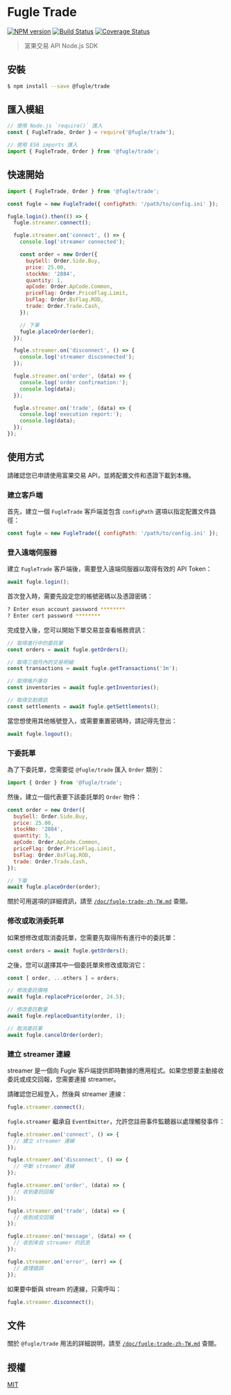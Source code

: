 # Fugle Trade

[![NPM version][npm-image]][npm-url]
[![Build Status][action-image]][action-url]
[![Coverage Status][codecov-image]][codecov-url]

> 富果交易 API Node.js SDK

## 安裝

```sh
$ npm install --save @fugle/trade
```

## 匯入模組

```js
// 使用 Node.js `require()` 匯入
const { FugleTrade, Order } = require('@fugle/trade');

// 使用 ES6 imports 匯入
import { FugleTrade, Order } from '@fugle/trade';
```

## 快速開始

```js
import { FugleTrade, Order } from '@fugle/trade';

const fugle = new FugleTrade({ configPath: '/path/to/config.ini' });

fugle.login().then(() => {
  fugle.streamer.connect();

  fugle.streamer.on('connect', () => {
    console.log('streamer connected');

    const order = new Order({
      buySell: Order.Side.Buy,
      price: 25.00,
      stockNo: '2884',
      quantity: 1,
      apCode: Order.ApCode.Common,
      priceFlag: Order.PriceFlag.Limit,
      bsFlag: Order.BsFlag.ROD,
      trade: Order.Trade.Cash,
    });

    // 下單
    fugle.placeOrder(order);
  });

  fugle.streamer.on('disconnect', () => {
    console.log('streamer disconnected');
  });

  fugle.streamer.on('order', (data) => {
    console.log('order confirmation:');
    console.log(data);
  });

  fugle.streamer.on('trade', (data) => {
    console.log('execution report:');
    console.log(data);
  });
});
```

## 使用方式

請確認您已申請使用富果交易 API，並將配置文件和憑證下載到本機。

### 建立客戶端

首先，建立一個 `FugleTrade` 客戶端並包含 `configPath` 選項以指定配置文件路徑：

```js
const fugle = new FugleTrade({ configPath: '/path/to/config.ini' });
```

### 登入遠端伺服器

建立 `FugleTrade` 客戶端後，需要登入遠端伺服器以取得有效的 API Token：

```js
await fugle.login();
```

首次登入時，需要先設定您的帳號密碼以及憑證密碼：

```sh
? Enter esun account password ********
? Enter cert password ********
```

完成登入後，您可以開始下單交易並查看帳務資訊：

```js
// 取得進行中的委託單
const orders = await fugle.getOrders();

// 取得三個月內的交易明細
const transactions = await fugle.getTransactions('3m');

// 取得帳戶庫存
const inventories = await fugle.getInventories();

// 取得交割資訊
const settlements = await fugle.getSettlements();
```

當您想使用其他帳號登入，或需要重置密碼時，請記得先登出：

```js
await fugle.logout();
```

### 下委託單

為了下委託單，您需要從 `@fugle/trade` 匯入 `Order` 類別：

```js
import { Order } from '@fugle/trade';
```

然後，建立一個代表要下該委託單的 `Order` 物件：

```js
const order = new Order({
  buySell: Order.Side.Buy,
  price: 25.00,
  stockNo: '2884',
  quantity: 3,
  apCode: Order.ApCode.Common,
  priceFlag: Order.PriceFlag.Limit,
  bsFlag: Order.BsFlag.ROD,
  trade: Order.Trade.Cash,
});

// 下單
await fugle.placeOrder(order);
```

關於可用選項的詳細資訊，請至 [`/doc/fugle-trade-zh-TW.md`](./doc/fugle-trade-zh-TW.md#class-order) 查閱。

### 修改或取消委託單

如果想修改或取消委託單，您需要先取得所有進行中的委託單：

```js
const orders = await fugle.getOrders();
```

之後，您可以選擇其中一個委託單來修改或取消它：

```js
const [ order, ...others ] = orders;

// 修改委託價格
await fugle.replacePrice(order, 24.5);

// 修改委託數量
await fugle.replaceQuantity(order, 1);

// 取消委託單
await fugle.cancelOrder(order);
```

### 建立 streamer 連線

streamer 是一個向 Fugle 客戶端提供即時數據的應用程式。如果您想要主動接收委託或成交回報，您需要連接 streamer。

請確認您已經登入，然後與 streamer 連線：

```js
fugle.streamer.connect();
```

`fugle.streamer` 繼承自 `EventEmitter`，允許您註冊事件監聽器以處理觸發事件：

```js
fugle.streamer.on('connect', () => {
  // 建立 streamer 連線
});

fugle.streamer.on('disconnect', () => {
  // 中斷 streamer 連線
});

fugle.streamer.on('order', (data) => {
  // 收到委託回報
});

fugle.streamer.on('trade', (data) => {
  // 收到成交回報
});

fugle.streamer.on('message', (data) => {
  // 收到來自 streamer 的訊息
});

fugle.streamer.on('error', (err) => {
  // 處理錯誤
});
```

如果要中斷與 stream 的連線，只需呼叫：

```js
fugle.streamer.disconnect();
```

## 文件

關於 `@fugle/trade` 用法的詳細說明，請至 [`/doc/fugle-trade-zh-TW.md`](./doc/fugle-trade-zh-TW.md) 查閱。

## 授權

[MIT](LICENSE)

[npm-image]: https://img.shields.io/npm/v/@fugle/trade.svg
[npm-url]: https://npmjs.com/package/@fugle/trade
[action-image]: https://img.shields.io/github/workflow/status/fugle-dev/fugle-trade-node/Node.js%20CI
[action-url]: https://github.com/fugle-dev/fugle-trade-node/actions/workflows/node.js.yml
[codecov-image]: https://img.shields.io/codecov/c/github/fugle-dev/fugle-trade-node.svg
[codecov-url]: https://codecov.io/gh/fugle-dev/fugle-trade-node
